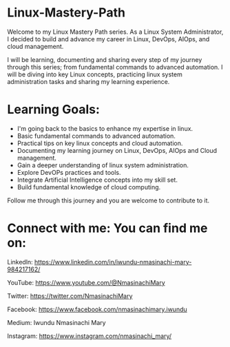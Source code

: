# Linux-Mastery-Path

Welcome to my Linux Mastery Path series.
As a Linux System Administrator, I decided to build and advance my career in Linux, DevOps, AIOps, and cloud management.

I will be learning, documenting and sharing every step of my journey through this series; from fundamental commands to advanced automation.
I will be diving into key Linux concepts, practicing linux system administration tasks and sharing my learning experience.

# Learning Goals:
* I'm going back to the basics to enhance my expertise in linux.
* Basic fundamental commands to advanced automation.
* Practical tips on key linux concepts and cloud automation.
* Documenting my learning journey on Linux, DevOps, AIOps and Cloud management.
* Gain a deeper understanding of linux system administration.
* Explore DevOPs practices and tools.
* Integrate Artificial Intelligence concepts into my skill set.
* Build fundamental knowledge of cloud computing.

Follow me through this journey and you are welcome to contribute to it.

# Connect with me: You can find me on:
Linkedln: https://www.linkedin.com/in/iwundu-nmasinachi-mary-984217162/

YouTube: https://www.youtube.com/@NmasinachiMary

Twitter: https://twitter.com/NmasinachiMary

Facebook: https://www.facebook.com/nmasinachimary.iwundu

Medium: Iwundu Nmasinachi Mary

Instagram: https://www.instagram.com/nmasinachi_mary/
